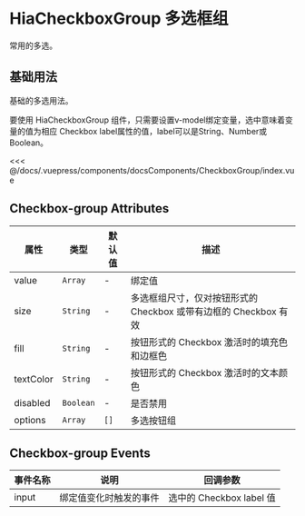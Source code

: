 # HiaCheckboxGroup 多选框组

常用的多选。

## 基础用法

基础的多选用法。

<CodeFormat>
  <docsComponents-CheckboxGroup-index slot="source"></docsComponents-CheckboxGroup-index>

要使用 HiaCheckboxGroup 组件，只需要设置v-model绑定变量，选中意味着变量的值为相应 Checkbox label属性的值，label可以是String、Number或Boolean。

<<< @/docs/.vuepress/components/docsComponents/CheckboxGroup/index.vue
</CodeFormat>

## Checkbox-group Attributes

| 属性       | 类型                                      | 默认值 | 描述                                                         |
|------------|-------------------------------------------|--------|--------------------------------------------------------------|
| value      | `Array`          | -      | 绑定值                                                       |
| size       | `String`                                  | -      | 多选框组尺寸，仅对按钮形式的 Checkbox 或带有边框的 Checkbox 有效   |
| fill       | `String`                                  | -      | 按钮形式的 Checkbox 激活时的填充色和边框色                     |
| textColor  | `String`                                  | -      | 按钮形式的 Checkbox 激活时的文本颜色                           |
| disabled   | `Boolean`                                 | -      | 是否禁用                                                     |
| options    | `Array`                                   | `[]`   | 多选按钮组                                                   |

## Checkbox-group Events
| 事件名称 | 说明 | 回调参数 |
|---------- |-------- |---------- |
| input  | 绑定值变化时触发的事件 |  选中的 Checkbox label 值  |